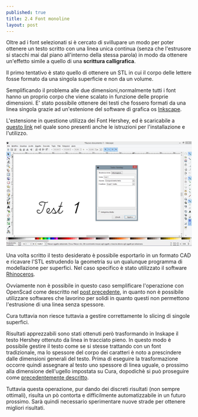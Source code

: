 ```yaml
---
published: true
title: 2.4 Font monoline
layout: post
---
```

Oltre ad i font selezionati si è cercato di svillupare un modo per poter ottenere un testo scritto con una linea unica continua (senza che l'estrusore si stacchi mai dal piano all'interno della stessa parola) in modo da ottenere un'effetto simile a quello di una **scrittura calligrafica**.

Il primo tentativo è stato quello di ottenere un STL in cui il corpo delle lettere fosse formato da una singola superficie e non da un volume.

Semplificando il problema alle due dimensioni,normalmente tutti i font hanno un proprio corpo che viene scalato in funzione delle proprie dimensioni.
E' stato possibile ottenere dei testi che fossero formati da una linea singola grazie ad un'estenione del software di grafica os [Inkscape](https://inkscape.org/).

L'estensione in questione utilizza dei Font Hershey, ed è scaricabile a  [questo link](http://www.evilmadscientist.com/2011/hershey-text-an-inkscape-extension-for-engraving-fonts/) nel quale sono presenti anche le istruzioni per l'installazione e l'utilizzo.

![testoHershey](https://github.com/Giuzzo/Giuzzo.github.io/blob/master/link_img/21.JPG?raw=true)

Una volta scritto il testo desiderato è possibile esportarlo in un formato CAD e ricavare l'STL estrudendo la geometria su un qualunque programma di modellazione per superfici. Nel caso specifico è stato utilizzato il software [Rhinoceros](https://www.rhino3d.com/it/).

Ovviamente non è possibile in questo caso semplificare l'operazione con OpenScad come descritto nel [post precedente](http://giuzzo.github.io/2015/05/18/test%20di%20stampa%20font.html), in quanto non è possibile utilizzare softwares che lavorino per solidi in quanto questi non permettono l'estrusione di una linea senza spessore.

Cura tuttavia non riesce tuttavia a gestire correttamente lo slicing di singole superfici.

Risultati apprezzabili sono stati ottenuti però trasformando in Inskape il testo Hershey ottenuto da linea in tracciato pieno. In questo modo è possibile gestire il testo come se si stesse trattando con un font tradizionale, ma lo spessore del corpo dei caratteri è noto a prescindere dalle dimensioni generali del testo. 
Prima di eseguire la trasformazione occorre quindi assegnare al testo uno spessore di linea uguale, o prossimo alla dimensione dell'ugello impostata su Cura, dopodichè si può proseguire come [precedentemente descritto](http://giuzzo.github.io/2015/05/18/test%20di%20stampa%20font.html).

Tuttavia questa operazione, pur dando dei discreti risultati (non sempre ottimali), risulta un pò contorta e difficilmente automatizzabile in un futuro prossimo.
Sarà quindi necessario sperimentare nuove strade per ottenere migliori risultati.